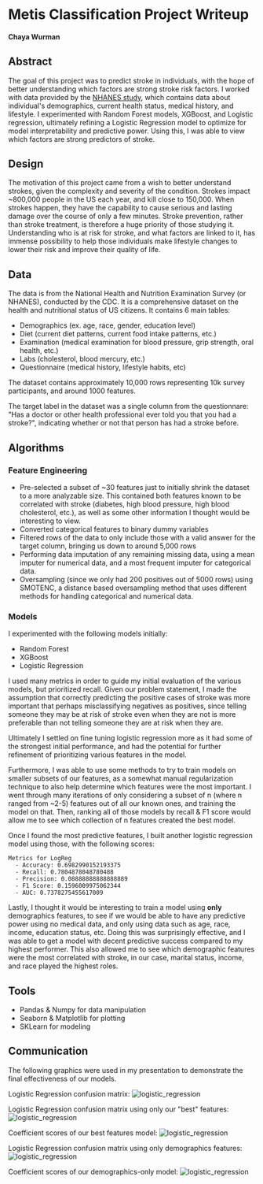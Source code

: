 # Metis Classification Project Writeup
#### Chaya Wurman

## Abstract
The goal of this project was to predict stroke in individuals, with the hope of better understanding
which factors are strong stroke risk factors. I worked with data provided by the [NHANES study](https://www.kaggle.com/cdc/national-health-and-nutrition-examination-survey?select=demographic.csv),
which contains data about individual's demographics, current health status, medical history, and lifestyle.
I experimented with Random Forest models, XGBoost, and Logistic regression, ultimately refining
a Logistic Regression model to optimize for model interpretability and predictive power. Using this,
I was able to view which factors are strong predictors of stroke. 

## Design

The motivation of this project came from a wish to better understand strokes, given the complexity
and severity of the condition. Strokes impact ~800,000 people in the US each year, and kill close to
150,000. When strokes happen, they have the capability to cause serious and lasting damage over the course
of only a few minutes. Stroke prevention, rather than stroke treatment, is therefore a huge priority of
those studying it. Understanding who is at risk for stroke, and what factors are linked to it, has immense 
possibility to help those individuals make lifestyle changes to lower their risk and improve their quality of life.

## Data

The data is from the National Health and Nutrition Examination Survey (or NHANES), conducted by the CDC.
It is a comprehensive dataset on the health and nutritional status of US citizens. It contains 6 main tables:
 - Demographics (ex. age, race, gender, education level)
 - Diet (current diet patterns, current food intake patterns, etc.)
 - Examination (medical examination for blood pressure, grip strength, oral health, etc.)
 - Labs (cholesterol, blood mercury, etc.)
 - Questionnaire (medical history, lifestyle habits, etc)
 
 The dataset contains approximately 10,000 rows representing 10k survey participants, and around 1000 features.
 
 The target label in the dataset was a single column from the questionnare:
 "Has a doctor or other health professional ever told you that you had a stroke?", 
 indicating whether or not that person has had a stroke before.

## Algorithms

### Feature Engineering
- Pre-selected a subset of ~30 features just to initially shrink the dataset to a more analyzable size. This contained
both features known to be correlated with stroke (diabetes, high blood pressure, high blood cholesterol, etc.), as well as
some other information I thought would be interesting to view.
- Converted categorical features to binary dummy variables
- Filtered rows of the data to only include those with a valid answer for the target column, bringing us down to around 5,000 rows
- Performing data imputation of any remaining missing data, using a mean imputer for numerical data, and a most frequent imputer for categorical data.
- Oversampling (since we only had 200 positives out of 5000 rows) using SMOTENC, a distance based oversampling method that uses different methods for handling categorical and numerical data.

### Models
I experimented with the following models initially:
 - Random Forest
 - XGBoost
 - Logistic Regression

 
 I used many metrics in order to guide my initial evaluation of the various models, but prioritized recall.
 Given our problem statement, I made the assumption that correctly predicting the positive cases of stroke was more important
 that perhaps misclassifying negatives as positives, since telling someone they may be at risk of stroke even when they are not
 is more preferable than not telling someone they are at risk when they are.
 
 Ultimately I settled on fine tuning logistic regression more as it had some of the strongest initial performance, 
 and had the potential for further refinement of prioritizing various features in the model.

Furthermore, I was able to use some methods to try to train models on smaller subsets of our features, as a somewhat manual
regularization technique to also help determine which features were the most important. I went through many iterations of only considering
a subset of n (where n ranged from ~2-5) features out of all our known ones, and training the model on that.
Then, ranking all of those models by recall & F1 score would allow me to see which collection of n features created the best model.

Once I found the most predictive features, I built another logistic regression model using those, with the following scores:
```
Metrics for LogReg
  - Accuracy: 0.6982990152193375
  - Recall: 0.7804878048780488
  - Precision: 0.08888888888888889
  - F1 Score: 0.1596009975062344
  - AUC: 0.7378275455617009
```

Lastly, I thought it would be interesting to train a model using **only** demographics features, to see if we would be able
to have any predictive power using no medical data, and only using data such as age, race, income, education status, etc.
Doing this was surprisingly effective, and I was able to get a model with decent predictive success compared to my highest performer.
This also allowed me to see which demographic features were the most correlated with stroke, in our case, marital status, income, 
and race played the highest roles.

## Tools
 - Pandas & Numpy for data manipulation
 - Seaborn & Matplotlib for plotting
 - SKLearn for modeling

## Communication 
The following graphics were used in my presentation to demonstrate the final effectiveness of our models.

Logistic Regression confusion matrix:
![logistic_regression](logreg1.png "LogReg")


Logistic Regression confusion matrix using only our "best" features:
![logistic_regression](logreg_best_features.png "LogReg")

Coefficient scores of our best features model:
![logistic_regression](best_features_coeffs.png "LogReg")

Logistic Regression confusion matrix using only demographics features:
![logistic_regression](logreg_demographics.png "LogReg")

Coefficient scores of our demographics-only model:
![logistic_regression](demographics_coeffs.png "LogReg")

